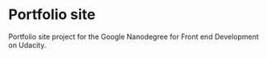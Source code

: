 # Portfolio site
Portfolio site project for the Google Nanodegree for Front end Development on Udacity.